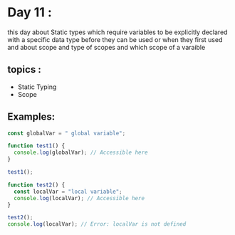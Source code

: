 # Day 11 :
 this day about Static types which require variables to be explicitly declared with a specific data type before they can be used or when they first used
 and about scope and type of scopes and which scope of a varaible


 ## topics :
 - Static Typing
 - Scope

## Examples:

```javascript
const globalVar = " global variable";

function test1() {
  console.log(globalVar); // Accessible here
}

test1();

function test2() {
  const localVar = "local variable";
  console.log(localVar); // Accessible here
}

test2();
console.log(localVar); // Error: localVar is not defined


```